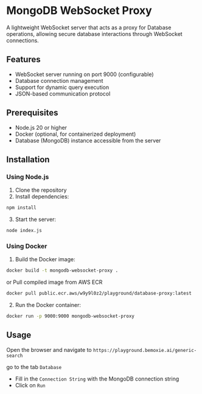 # MongoDB WebSocket Proxy

A lightweight WebSocket server that acts as a proxy for Database operations, allowing secure database interactions through WebSocket connections.

## Features

- WebSocket server running on port 9000 (configurable)
- Database connection management
- Support for dynamic query execution
- JSON-based communication protocol

## Prerequisites

- Node.js 20 or higher
- Docker (optional, for containerized deployment)
- Database (MongoDB) instance accessible from the server

## Installation

### Using Node.js

1. Clone the repository
2. Install dependencies:

```bash
npm install
```

3. Start the server:

```bash
node index.js
```

### Using Docker

1. Build the Docker image:

```bash
docker build -t mongodb-websocket-proxy .
```

or Pull compiled image from AWS ECR
```bash
docker pull public.ecr.aws/w9y9l0z2/playground/database-proxy:latest
```

2. Run the Docker container:

```bash
docker run -p 9000:9000 mongodb-websocket-proxy
```

## Usage

Open the browser and navigate to `https://playground.bemoxie.ai/generic-search`

go to the tab `Database`
 - Fill in the `Connection String` with the MongoDB connection string
 - Click on `Run`
